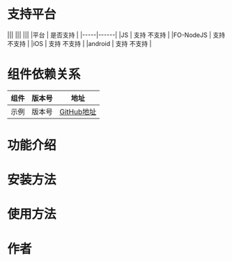 # 支持平台

|||
|||
|||
|平台 | 是否支持 |
|-----|------|
|JS    | 支持 不支持    |
|FO-NodeJS    | 支持 不支持    |
|iOS    | 支持 不支持    |
|android    | 支持 不支持    |

# 组件依赖关系

|组件 | 版本号 | 地址|
|-----|------|----|
|示例    | 版本号    | [GitHub地址](#)|

# 功能介绍

# 安装方法

# 使用方法

# 作者



